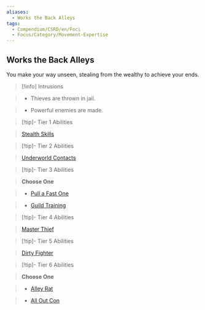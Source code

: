 ```yaml
---
aliases:
  - Works the Back Alleys
tags:
  - Compendium/CSRD/en/Foci
  - Focus/Category/Movement-Expertise
---
```

  
    
## Works the Back Alleys    
You make your way unseen, stealing from the wealthy to achieve your ends.    
  
>[!info] Intrusions    
>- Thieves are thrown in jail.    
>- Powerful enemies are made.    
  
  
>[!tip]- Tier 1 Abilities    
> [Stealth Skills](Stealth-Skills.md)    
  
  
>[!tip]- Tier 2 Abilities    
> [Underworld Contacts](Underworld-Contacts.md)    
  
  
>[!tip]- Tier 3 Abilities    
> **Choose One**    
>- [Pull a Fast One](Pull-a-Fast-One.md)    
>- [Guild Training](Guild-Training.md)    
  
  
>[!tip]- Tier 4 Abilities    
> [Master Thief](Master-Thief.md)    
  
  
>[!tip]- Tier 5 Abilities    
> [Dirty Fighter](Dirty-Fighter.md)    
  
  
>[!tip]- Tier 6 Abilities    
> **Choose One**    
>- [Alley Rat](Alley-Rat.md)    
>- [All Out Con](All-Out-Con.md)